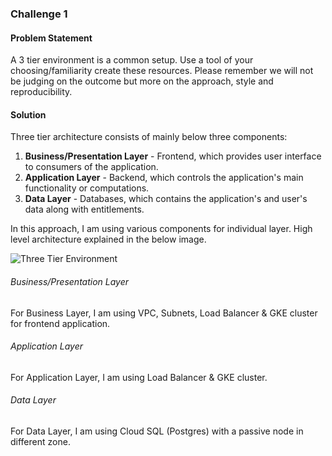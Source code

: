 ### Challenge 1

#### Problem Statement
A 3 tier environment is a common setup. Use a tool of your choosing/familiarity create these resources. Please remember we will not be judging on the outcome but more on the approach, style and reproducibility.

#### Solution
Three tier architecture consists of mainly below three components: 
1. **Business/Presentation Layer** - Frontend, which provides user interface to consumers of the application.
2. **Application Layer** - Backend, which controls the application's main functionality or computations.
3. **Data Layer** - Databases, which contains the application's and user's data along with entitlements. 

In this approach, I am using various components for individual layer.
High level architecture explained in the below image.

![](resources/Three-Tier_Environment.png "Three Tier Environment")

###### Business/Presentation Layer
For Business Layer, I am using VPC, Subnets, Load Balancer & GKE cluster for frontend application.

###### Application Layer
For Application Layer, I am using Load Balancer & GKE cluster.

###### Data Layer
For Data Layer, I am using Cloud SQL (Postgres) with a passive node in different zone.